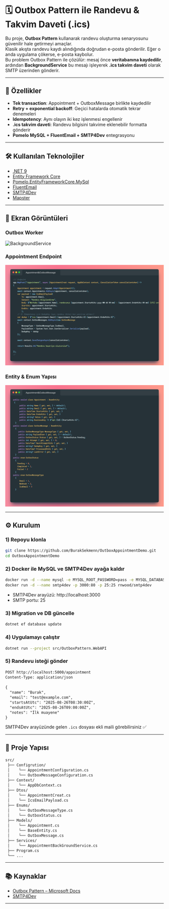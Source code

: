 ﻿# 🗓️ Outbox Pattern ile Randevu & Takvim Daveti (.ics)

Bu proje, **Outbox Pattern** kullanarak randevu oluşturma senaryosunu güvenilir hale getirmeyi amaçlar.  
Klasik akışta randevu kaydı alındığında doğrudan e-posta gönderilir. Eğer o anda uygulama çökerse, e-posta kaybolur.  
Bu problem Outbox Pattern ile çözülür: mesaj önce **veritabanına kaydedilir**, ardından **BackgroundService** bu mesajı işleyerek **.ics takvim daveti** olarak SMTP üzerinden gönderir.

---

## 🚀 Özellikler

- **Tek transaction**: Appointment + OutboxMessage birlikte kaydedilir  
- **Retry + exponential backoff**: Geçici hatalarda otomatik tekrar denemeleri  
- **Idempotency**: Aynı olayın iki kez işlenmesi engellenir  
- **.ics takvim daveti**: Randevu bilgisini takvime eklenebilir formatta gönderir  
- **Pomelo MySQL + FluentEmail + SMTP4Dev** entegrasyonu  

---

## 🛠️ Kullanılan Teknolojiler

- [.NET 9](https://dotnet.microsoft.com/)  
- [Entity Framework Core](https://learn.microsoft.com/en-us/ef/core/)  
- [Pomelo.EntityFrameworkCore.MySql](https://github.com/PomeloFoundation/Pomelo.EntityFrameworkCore.MySql)  
- [FluentEmail](https://github.com/lukencode/FluentEmail)  
- [SMTP4Dev](https://github.com/rnwood/smtp4dev)  
- [Mapster](https://github.com/MapsterMapper/Mapster)  

---

## 📸 Ekran Görüntüleri

### Outbox Worker
![BackgroundService](./Backgroundservis.png)

### Appointment Endpoint
![Endpoint](./Endpoint.png)

### Entity & Enum Yapısı
![Entity](./Enity_Enum.png)

---

## ⚙️ Kurulum

### 1) Repoyu klonla
```bash
git clone https://github.com/BurakSekmenn/OutboxAppointmentDemo.git
cd OutboxAppointmentDemo
```

### 2) Docker ile MySQL ve SMTP4Dev ayağa kaldır
```bash
docker run -d --name mysql -e MYSQL_ROOT_PASSWORD=pass -e MYSQL_DATABASE=outbox_demo -p 3306:3306 mysql:8
docker run -d --name smtp4dev -p 3000:80 -p 25:25 rnwood/smtp4dev
```
- SMTP4Dev arayüzü: http://localhost:3000  
- SMTP portu: 25  

### 3) Migration ve DB güncelle
```bash
dotnet ef database update
```

### 4) Uygulamayı çalıştır
```bash
dotnet run --project src/OutboxPattern.WebAPI
```

### 5) Randevu isteği gönder
```http
POST http://localhost:5000/appointment
Content-Type: application/json

{
  "name": "Burak",
  "email": "test@example.com",
  "startsAtUtc": "2025-08-26T08:30:00Z",
  "endsAtUtc": "2025-08-26T09:00:00Z",
  "notes": "İlk muayene"
}
```

SMTP4Dev arayüzünde gelen `.ics` dosyası ekli maili görebilirsiniz ✅

---

## 📂 Proje Yapısı

```
src/
 ├── Configrution/
 │    └── AppointmentConfiguration.cs
 │    └── OutboxMessageConfiguration.cs
 ├── Context/
 │    └── AppDbContext.cs
 ├── Dtos/
 │    └── AppointmentCreat.cs
 │    └── IcsEmailPayload.cs
 ├── Enums/
 │    └── OutboxMessageType.cs
 │    └── OutboxStatus.cs
 ├── Models/
 │    └── Appointment.cs
 │    └── BaseEntity.cs
 │    └── OutboxMessage.cs
 ├── Services/
 │    └── AppointmentBackGroundService.cs
 ├── Program.cs
 └── ...
```

---

## 📚 Kaynaklar

- [Outbox Pattern – Microsoft Docs](https://learn.microsoft.com/en-us/azure/architecture/patterns/outbox)  
- [SMTP4Dev](https://github.com/rnwood/smtp4dev)

---


